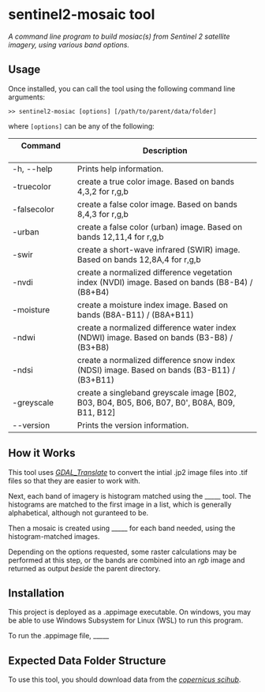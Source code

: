 # sentinel2-mosaic tool
*A command line program to build mosiac(s) from Sentinel 2
satellite imagery, using various band options.*

## Usage
Once installed, you can call the tool using the following
command line arguments:

```
>> sentinel2-mosiac [options] [/path/to/parent/data/folder]
```
where ``` [options] ``` can be any of the following:

| Command    &nbsp;&nbsp;&nbsp;&nbsp;&nbsp;&nbsp;&nbsp;&nbsp;&nbsp;&nbsp;&nbsp;&nbsp;&nbsp;&nbsp;&nbsp;&nbsp;&nbsp;&nbsp;&nbsp; | Description |
| --------------- | ---------------------------------------------------------------------------------------------- |
| -h, --help      | Prints help information.                                                                       |
| -truecolor      | create a true color image. Based on bands 4,3,2 for r,g,b                                      |
| -falsecolor     | create a false color image. Based on bands 8,4,3 for r,g,b                                     |
| -urban          | create a false color (urban) image. Based on bands 12,11,4 for r,g,b                           |
| -swir           | create a short-wave infrared (SWIR) image. Based on bands 12,8A,4 for r,g,b                    |
| -nvdi           | create a normalized difference vegetation index (NVDI) image. Based on bands (B8-B4) / (B8+B4) |
| -moisture       | create a moisture index image. Based on bands (B8A-B11) / (B8A+B11)                            |
| -ndwi           | create a normalized difference water index (NDWI) image. Based on bands (B3-B8) / (B3+B8)      |
| -ndsi           | create a normalized difference snow index (NDSI) image. Based on bands (B3-B11) / (B3+B11)     |
| -greyscale      | create a singleband greyscale image [B02, B03, B04, B05, B06, B07, B0', B08A, B09, B11, B12]   |
| --version       | Prints the version information.                                                                |

## How it Works

This tool uses [*GDAL_Translate*](https://gdal.org/programs/gdal_translate.html) to convert the intial .jp2 image
files into .tif files so that they are easier to work with.

Next, each band of imagery is histogram matched using the _____
tool. The histograms are matched to the first image in a list,
which is generally alphabetical, although not guranteed to be.

Then a mosaic is created using _____ for each band needed, using the
histogram-matched images.

Depending on the options requested, some raster calculations
may be performed at this step, or the bands are combined into
an *rgb* image and returned as output *beside* the parent
directory.

## Installation

This project is deployed as a .appimage executable. On windows,
you may be able to use Windows Subsystem for Linux (WSL) to run
this program.

To run the .appimage file, _____

## Expected Data Folder Structure

To use this tool, you should download data from the [*copernicus scihub*](https://scihub.copernicus.eu/).
